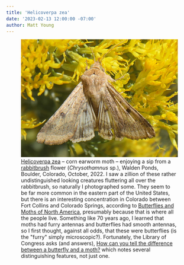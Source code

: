 ```yaml
---
title: 'Helicoverpa zea'
date: '2023-02-13 12:00:00 -07:00'
author: Matt Young
---
```


<figure>
<img src="/uploads/2023/P1000071_Moth_Helicoverpa_zea_600.jpg" alt="Corn earworm moth"/>
<figcaption><a href="https://www.butterfliesandmoths.org/species/Helicoverpa-zea?page=6">Helicoverpa zea</a> &ndash; corn earworm moth &ndash; enjoying a sip from a <a href="https://planttalk.colostate.edu/topics/trees-shrubs-vines/1741-rabbitbrush/">rabbitbrush</a> flower (<i>Chrysothamnus</i> sp.), Walden Ponds, Boulder, Colorado, October, 2022.  I saw a zillion of these rather undistinguished looking creatures fluttering all over the rabbitbrush, so naturally I photographed some. They seem to be far more common in the eastern part of the United States, but there is an interesting concentration in Colorado between Fort Collins and Colorado Springs, according to <a href="https://www.butterfliesandmoths.org/species/Helicoverpa-zea?page=6">Butterflies and Moths of North America</a>, presumably because that is where all the people live. Something like 70 years ago, I learned that moths had furry antennas and butterflies had smooth antennas, so I first thought, against all odds, that these were butterflies (is the "furry" simply microscopic?). Fortunately, the Library of Congress asks (and answers), <a href="https://www.loc.gov/everyday-mysteries/zoology/item/how-can-you-tell-the-difference-between-a-butterfly-and-a-moth/"> How can you tell the difference between a butterfly and a moth?</a> which notes several distinguishing features, not just one.
</figcaption>
</figure>
